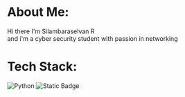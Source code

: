 #  About Me:
Hi there I'm Silambaraselvan R<br>and i'm a cyber security student with passion in networking


#  Tech Stack:
![Python](https://img.shields.io/badge/python-3670A0?style=for-the-badge&logo=python&logoColor=ffdd54) ![Static Badge](https://img.shields.io/badge/Network-blue?style=flat&logo=%3Csvg%20role%3D%22img%22%20viewBox%3D%220%200%2024%2024%22%20xmlns%3D%22http%3A%2F%2Fwww.w3.org%2F2000%2Fsvg%22%3E%3Ctitle%3ECisco%3C%2Ftitle%3E%3Cpath%20d%3D%22M16.331%2018.171V17.06l-.022.01c-.25.121-.522.19-.801.203a1.186%201.186%200%2001-.806-.237%201.038%201.038%200%2001-.352-.498%201.21%201.21%200%2001-.023-.667c.052-.225.178-.426.357-.569.16-.134.355-.218.562-.242a1.85%201.85%200%20011.061.198l.024.013v-1.117l-.051-.014a2.862%202.862%200%2000-1.011-.132%202.34%202.34%200%2000-.903.206c-.287.132-.54.327-.739.571a2.221%202.221%200%2000-.04%202.705c.295.378.709.645%201.175.756.491.12%201.006.102%201.487-.052l.082-.023M5.336%2018.171V17.06l-.022.01c-.25.121-.522.19-.801.203a1.183%201.183%200%2001-.806-.237%201.03%201.03%200%2001-.351-.498%201.202%201.202%200%2001-.024-.667c.052-.225.177-.426.357-.569.16-.134.355-.218.562-.242a1.85%201.85%200%20011.061.198l.024.013v-1.117l-.051-.014a2.862%202.862%200%2000-1.011-.132%202.344%202.344%200%2000-.903.206%202.08%202.08%200%2000-.74.571%202.224%202.224%200%2000-.041%202.705%202.11%202.11%200%20001.176.756c.491.12%201.005.102%201.487-.052l.083-.023M9.26%2017.249l-.004.957.07.012c.22.041.441.069.664.085.195.019.391.022.587.012.187-.014.372-.049.551-.104.21-.06.405-.163.571-.305a1.16%201.16%200%2000.333-.478%201.31%201.31%200%2000-.007-.96%201.068%201.068%200%2000-.298-.414%201.261%201.261%200%2000-.438-.255l-.722-.268a.388.388%200%2001-.197-.188.245.245%200%2001.008-.219.382.382%200%2001.154-.142.798.798%200%2001.257-.074c.153-.022.308-.021.46.005.18.02.358.051.533.096l.038.008v-.883l-.069-.015a4.749%204.749%200%2000-.543-.097%202.844%202.844%200%2000-.714-.003c-.3.027-.585.143-.821.33-.16.126-.281.293-.351.484-.104.29-.105.608%200%20.899.054.145.14.274.252.381.097.093.207.173.327.236.157.084.324.149.497.195.057.017.114.035.17.054l.085.031.024.01c.084.03.162.078.226.14.045.042.08.094.101.151a.325.325%200%2001.001.161.339.339%200%2001-.166.198.856.856%200%2001-.275.086%202.032%202.032%200%2001-.427.021%205.208%205.208%200%2001-.557-.074%209.195%209.195%200%2001-.287-.067l-.033-.006zm-2.475.995h1.05v-4.167h-1.05v4.167zm12.162-2.936a1.095%201.095%200%20011.541.158%201.094%201.094%200%2001-.157%201.541l-.017.014a1.096%201.096%200%2001-1.367-1.713m-1.525.854a2.193%202.193%200%20002.666%202.107%202.139%202.139%200%2000.701-3.937%202.207%202.207%200%2000-3.367%201.83M22.961%2010.728a.52.52%200%20001.039%200V9.573a.52.52%200%2000-1.039%200v1.155M20.117%2010.728a.522.522%200%20001.041%200V8.139a.521.521%200%2000-1.04%200v2.589M17.231%2011.771a.521.521%200%20001.039%200V6.17a.52.52%200%2000-1.039%200v5.601M14.393%2010.728a.521.521%200%20001.04%200V8.139a.52.52%200%2000-1.039%200v2.589M11.494%2010.728a.522.522%200%20001.039%200V9.573a.52.52%200%2000-1.039%200v1.155M8.624%2010.728a.52.52%200%20001.039%200V8.139a.52.52%200%2000-1.039%200v2.589M5.737%2011.771a.52.52%200%20001.039%200V6.17a.52.52%200%2000-1.039%200v5.601M2.876%2010.728a.522.522%200%20001.04%200V8.139a.52.52%200%2000-1.039%200v2.589M0%2010.728a.521.521%200%20001.039%200V9.573a.52.52%200%2000-1.039%200v1.155%22%2F%3E%3C%2Fsvg%3E&logoColor=%3Csvg%20role%3D%22img%22%20viewBox%3D%220%200%2024%2024%22%20xmlns%3D%22http%3A%2F%2Fwww.w3.org%2F2000%2Fsvg%22%3E%3Ctitle%3ECisco%3C%2Ftitle%3E%3Cpath%20d%3D%22M16.331%2018.171V17.06l-.022.01c-.25.121-.522.19-.801.203a1.186%201.186%200%2001-.806-.237%201.038%201.038%200%2001-.352-.498%201.21%201.21%200%2001-.023-.667c.052-.225.178-.426.357-.569.16-.134.355-.218.562-.242a1.85%201.85%200%20011.061.198l.024.013v-1.117l-.051-.014a2.862%202.862%200%2000-1.011-.132%202.34%202.34%200%2000-.903.206c-.287.132-.54.327-.739.571a2.221%202.221%200%2000-.04%202.705c.295.378.709.645%201.175.756.491.12%201.006.102%201.487-.052l.082-.023M5.336%2018.171V17.06l-.022.01c-.25.121-.522.19-.801.203a1.183%201.183%200%2001-.806-.237%201.03%201.03%200%2001-.351-.498%201.202%201.202%200%2001-.024-.667c.052-.225.177-.426.357-.569.16-.134.355-.218.562-.242a1.85%201.85%200%20011.061.198l.024.013v-1.117l-.051-.014a2.862%202.862%200%2000-1.011-.132%202.344%202.344%200%2000-.903.206%202.08%202.08%200%2000-.74.571%202.224%202.224%200%2000-.041%202.705%202.11%202.11%200%20001.176.756c.491.12%201.005.102%201.487-.052l.083-.023M9.26%2017.249l-.004.957.07.012c.22.041.441.069.664.085.195.019.391.022.587.012.187-.014.372-.049.551-.104.21-.06.405-.163.571-.305a1.16%201.16%200%2000.333-.478%201.31%201.31%200%2000-.007-.96%201.068%201.068%200%2000-.298-.414%201.261%201.261%200%2000-.438-.255l-.722-.268a.388.388%200%2001-.197-.188.245.245%200%2001.008-.219.382.382%200%2001.154-.142.798.798%200%2001.257-.074c.153-.022.308-.021.46.005.18.02.358.051.533.096l.038.008v-.883l-.069-.015a4.749%204.749%200%2000-.543-.097%202.844%202.844%200%2000-.714-.003c-.3.027-.585.143-.821.33-.16.126-.281.293-.351.484-.104.29-.105.608%200%20.899.054.145.14.274.252.381.097.093.207.173.327.236.157.084.324.149.497.195.057.017.114.035.17.054l.085.031.024.01c.084.03.162.078.226.14.045.042.08.094.101.151a.325.325%200%2001.001.161.339.339%200%2001-.166.198.856.856%200%2001-.275.086%202.032%202.032%200%2001-.427.021%205.208%205.208%200%2001-.557-.074%209.195%209.195%200%2001-.287-.067l-.033-.006zm-2.475.995h1.05v-4.167h-1.05v4.167zm12.162-2.936a1.095%201.095%200%20011.541.158%201.094%201.094%200%2001-.157%201.541l-.017.014a1.096%201.096%200%2001-1.367-1.713m-1.525.854a2.193%202.193%200%20002.666%202.107%202.139%202.139%200%2000.701-3.937%202.207%202.207%200%2000-3.367%201.83M22.961%2010.728a.52.52%200%20001.039%200V9.573a.52.52%200%2000-1.039%200v1.155M20.117%2010.728a.522.522%200%20001.041%200V8.139a.521.521%200%2000-1.04%200v2.589M17.231%2011.771a.521.521%200%20001.039%200V6.17a.52.52%200%2000-1.039%200v5.601M14.393%2010.728a.521.521%200%20001.04%200V8.139a.52.52%200%2000-1.039%200v2.589M11.494%2010.728a.522.522%200%20001.039%200V9.573a.52.52%200%2000-1.039%200v1.155M8.624%2010.728a.52.52%200%20001.039%200V8.139a.52.52%200%2000-1.039%200v2.589M5.737%2011.771a.52.52%200%20001.039%200V6.17a.52.52%200%2000-1.039%200v5.601M2.876%2010.728a.522.522%200%20001.04%200V8.139a.52.52%200%2000-1.039%200v2.589M0%2010.728a.521.521%200%20001.039%200V9.573a.52.52%200%2000-1.039%200v1.155%22%2F%3E%3C%2Fsvg%3E)

